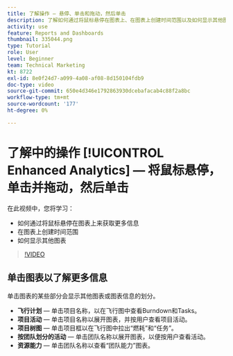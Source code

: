 ```yaml
---
title: 了解操作 — 悬停、单击和拖动，然后单击
description: 了解如何通过将鼠标悬停在图表上、在图表上创建时间范围以及如何显示其他图表(全部位于 [!UICONTROL Enhanced Analytics].
activity: use
feature: Reports and Dashboards
thumbnail: 335044.png
type: Tutorial
role: User
level: Beginner
team: Technical Marketing
kt: 8722
exl-id: 8e0f24d7-a099-4a08-af08-8d150104fdb9
doc-type: video
source-git-commit: 650e4d346e1792863930dcebafacab4c88f2a8bc
workflow-type: tm+mt
source-wordcount: '177'
ht-degree: 0%

---
```


# 了解中的操作 [!UICONTROL Enhanced Analytics]  — 将鼠标悬停，单击并拖动，然后单击

在此视频中，您将学习：

* 如何通过将鼠标悬停在图表上来获取更多信息
* 在图表上创建时间范围
* 如何显示其他图表

>[!VIDEO](https://video.tv.adobe.com/v/335044/?quality=12&learn=on)

## 单击图表以了解更多信息

单击图表的某些部分会显示其他图表或图表信息的划分。

* **飞行计划** — 单击项目名称，以在飞行图中查看Burndown和Tasks。
* **项目活动** — 单击项目名称以展开图表，并按用户查看项目活动。
* **项目树图** — 单击项目框以在飞行图中拉出“燃耗”和“任务”。
* **按团队划分的活动** — 单击团队名称以展开图表，以便按用户查看活动。
* **资源能力** — 单击团队名称以查看“团队能力”图表。
